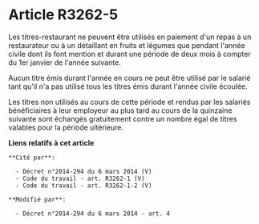 # Article R3262-5

Les titres-restaurant ne peuvent être utilisés en paiement d'un repas à un restaurateur ou à un détaillant en fruits et
légumes que pendant l'année civile dont ils font mention et durant une période de deux mois à compter du 1er janvier de
l'année suivante. 

Aucun titre émis durant l'année en cours ne peut être utilisé par le salarié tant qu'il n'a pas utilisé tous les titres émis
durant l'année civile écoulée. 

Les titres non utilisés au cours de cette période et rendus par les salariés bénéficiaires à leur employeur au plus tard au
cours de la quinzaine suivante sont échangés gratuitement contre un nombre égal de titres valables pour la période
ultérieure.

**Liens relatifs à cet article**

	**Cité par**:

	  - Décret n°2014-294 du 6 mars 2014 (V)
	  - Code du travail - art. R3262-1 (V)
	  - Code du travail - art. R3262-1-2 (V)

	**Modifié par**:

	  - Décret n°2014-294 du 6 mars 2014 - art. 4
